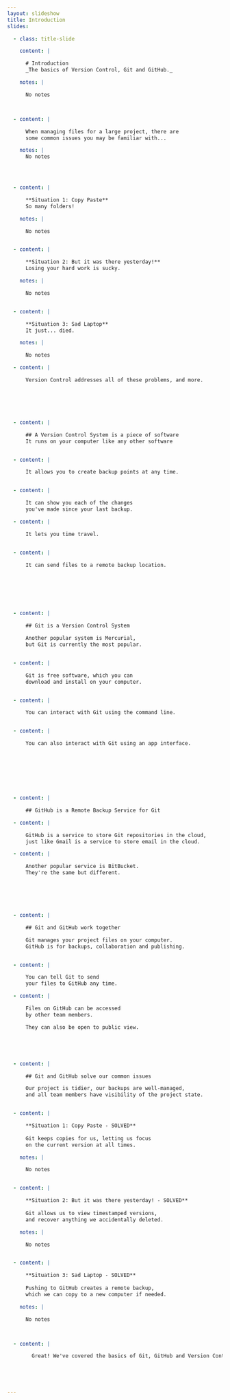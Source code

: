 ```yaml
---
layout: slideshow
title: Introduction
slides:

  - class: title-slide

    content: |

      # Introduction
      _The basics of Version Control, Git and GitHub._

    notes: |

      No notes



  - content: |

      When managing files for a large project, there are 
      some common issues you may be familiar with...

    notes: |
      No notes
  



  - content: |

      **Situation 1: Copy Paste**
      So many folders!

    notes: |

      No notes


  - content: |

      **Situation 2: But it was there yesterday!**
      Losing your hard work is sucky.

    notes: |

      No notes


  - content: |

      **Situation 3: Sad Laptop**
      It just... died.

    notes: |

      No notes

  - content: |

      Version Control addresses all of these problems, and more.






  - content: |

      ## A Version Control System is a piece of software
      It runs on your computer like any other software


  - content: |

      It allows you to create backup points at any time.


  - content: |

      It can show you each of the changes 
      you've made since your last backup.

  - content: |

      It lets you time travel.


  - content: |

      It can send files to a remote backup location.







  - content: |

      ## Git is a Version Control System

      Another popular system is Mercurial,
      but Git is currently the most popular.


  - content: |

      Git is free software, which you can
      download and install on your computer.


  - content: |

      You can interact with Git using the command line.


  - content: |

      You can also interact with Git using an app interface.








  - content: |

      ## GitHub is a Remote Backup Service for Git

  - content: |

      GitHub is a service to store Git repositories in the cloud,
      just like Gmail is a service to store email in the cloud.

  - content: |

      Another popular service is BitBucket. 
      They're the same but different.






  - content: |

      ## Git and GitHub work together

      Git manages your project files on your computer.
      GitHub is for backups, collaboration and publishing.


  - content: |

      You can tell Git to send 
      your files to GitHub any time.

  - content: |

      Files on GitHub can be accessed 
      by other team members.

      They can also be open to public view.





  - content: |

      ## Git and GitHub solve our common issues

      Our project is tidier, our backups are well-managed,
      and all team members have visibility of the project state.


  - content: |

      **Situation 1: Copy Paste - SOLVED**
      
      Git keeps copies for us, letting us focus 
      on the current version at all times.

    notes: |

      No notes


  - content: |

      **Situation 2: But it was there yesterday! - SOLVED**
      
      Git allows us to view timestamped versions,
      and recover anything we accidentally deleted.

    notes: |

      No notes


  - content: |

      **Situation 3: Sad Laptop - SOLVED**
      
      Pushing to GitHub creates a remote backup,
      which we can copy to a new computer if needed.

    notes: |

      No notes



  - content: |

        Great! We've covered the basics of Git, GitHub and Version Control.





---
```

